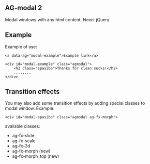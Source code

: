 AG-modal 2
---
Modal windows with any html content.
Need: jQuery

Example
------
Example of use:

```
<a data-ag="modal-example">Example link</a>

<div id="modal-example" class="agmodal">
	<h2 class="spasibo">Thanks for clean socks!</h2>
	........
</div>
```


Transition effects
------
You may also add some transition effects by adding special classes to modal window.
Example:
```
<div id="modal-spasibo" class="agmodal ag-fx-morph">
```

available classes:
* ag-fx-slide
* ag-fx-scale
* ag-fx-3d
* ag-fx-morph (new)
* ag-fx-morph_top (new)
